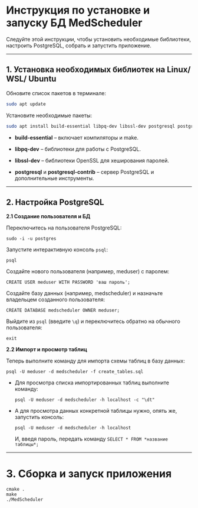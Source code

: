 # Инструкция по установке и запуску БД MedScheduler

Следуйте этой инструкции, чтобы установить необходимые библиотеки, настроить PostgreSQL, собрать и запустить приложение.

---

## 1. Установка необходимых библиотек на Linux/ WSL/ Ubuntu

Обновите список пакетов в терминале:
```bash
sudo apt update
```

Установите необходимые пакеты:
```bash
sudo apt install build-essential libpq-dev libssl-dev postgresql postgresql-contrib
```
* **build-essential** – включает компиляторы и make.
    
* **libpq-dev** – библиотеки для работы с PostgreSQL.
    
* **libssl-dev** – библиотеки OpenSSL для хеширования паролей.
    
* **postgresql** и **postgresql-contrib** – сервер PostgreSQL и дополнительные инструменты.

---
## 2. Настройка PostgreSQL

**2.1 Cоздание пользователя и БД**

  Переключитесь на пользователя PostgreSQL:
  ```
  sudo -i -u postgres
  ```
  
  Запустите интерактивную консоль ```psql```:
  ```
  psql
  ```
  
  Создайте нового пользователя (например, meduser) с паролем:
  ```
  CREATE USER meduser WITH PASSWORD 'ваш пароль';
  ```
  
  Создайте базу данных (например, medscheduler) и назначьте владельцем созданного пользователя:
  ```
  CREATE DATABASE medscheduler OWNER meduser;
  ```
  
  Выйдите из ```psql``` (введите ```\q```) и переключитесь обратно на обычного пользователя:
  ```
  exit
  ```

**2.2 Импорт и просмотр таблиц**

Теперь выполните команду для импорта схемы таблиц в базу данных:
```
psql -U meduser -d medscheduler -f create_tables.sql
```

* Для просмотра списка импортированных таблиц выполните команду:
  ```
  psql -U meduser -d medscheduler -h localhost -c "\dt"
  ```

* А для просмотра данных конкретной таблицы нужно, опять же, запустить консоль:
  ```
  psql -U meduser -d medscheduler -h localhost
  ```
  
  И, введя пароль, передать команду ```SELECT * FROM *название таблицы*;```

---
# 3. Сборка и запуск приложения
```
cmake .
make
./MedScheduler
```